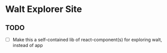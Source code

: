 # Walt Explorer Site

## TODO

- [ ] Make this a self-contained lib of react-component(s) for exploring walt, instead of app
